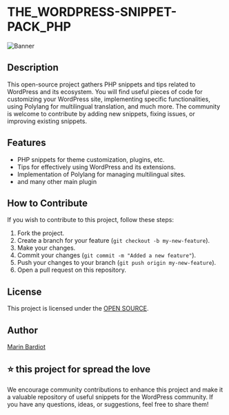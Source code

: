 # THE_WORDPRESS-SNIPPET-PACK_PHP


![Banner](snippet.png)

## Description

This open-source project gathers PHP snippets and tips related to WordPress and its ecosystem. You will find useful pieces of code for customizing your WordPress site, implementing specific functionalities, using Polylang for multilingual translation, and much more. The community is welcome to contribute by adding new snippets, fixing issues, or improving existing snippets.

## Features

- PHP snippets for theme customization, plugins, etc.
- Tips for effectively using WordPress and its extensions.
- Implementation of Polylang for managing multilingual sites.
- and many other main plugin

## How to Contribute

If you wish to contribute to this project, follow these steps:

1. Fork the project.
2. Create a branch for your feature (`git checkout -b my-new-feature`).
3. Make your changes.
4. Commit your changes (`git commit -m "Added a new feature"`).
5. Push your changes to your branch (`git push origin my-new-feature`).
6. Open a pull request on this repository.

## License

This project is licensed under the [OPEN SOURCE](https://opensource.org/osd/).

## Author

[Marin Bardiot]([github_profile_link](https://github.com/bardiotmarin))

⭐ this project for spread the love 
---

We encourage community contributions to enhance this project and make it a valuable repository of useful snippets for the WordPress community. If you have any questions, ideas, or suggestions, feel free to share them!



